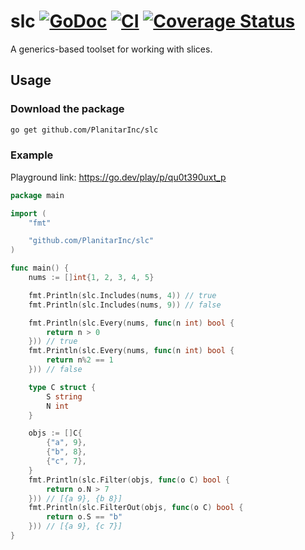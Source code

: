 # slc [![GoDoc](https://godoc.org/github.com/PlanitarInc/slc?status.svg)](https://godoc.org/github.com/PlanitarInc/slc) [![CI](https://github.com/PlanitarInc/slc/actions/workflows/go.yml/badge.svg)](https://github.com/PlanitarInc/slc/actions/workflows/go.yml) [![Coverage Status](https://coveralls.io/repos/github/PlanitarInc/slc/badge.svg)](https://coveralls.io/github/PlanitarInc/slc)

A generics-based toolset for working with slices.

## Usage

### Download the package

```sh
go get github.com/PlanitarInc/slc
```

### Example

Playground link: https://go.dev/play/p/qu0t390uxt_p

```go
package main

import (
	"fmt"

	"github.com/PlanitarInc/slc"
)

func main() {
	nums := []int{1, 2, 3, 4, 5}

	fmt.Println(slc.Includes(nums, 4)) // true
	fmt.Println(slc.Includes(nums, 9)) // false

	fmt.Println(slc.Every(nums, func(n int) bool {
		return n > 0
	})) // true
	fmt.Println(slc.Every(nums, func(n int) bool {
		return n%2 == 1
	})) // false

	type C struct {
		S string
		N int
	}

	objs := []C{
		{"a", 9},
		{"b", 8},
		{"c", 7},
	}
	fmt.Println(slc.Filter(objs, func(o C) bool {
		return o.N > 7
	})) // [{a 9}, {b 8}]
	fmt.Println(slc.FilterOut(objs, func(o C) bool {
		return o.S == "b"
	})) // [{a 9}, {c 7}]
}
```